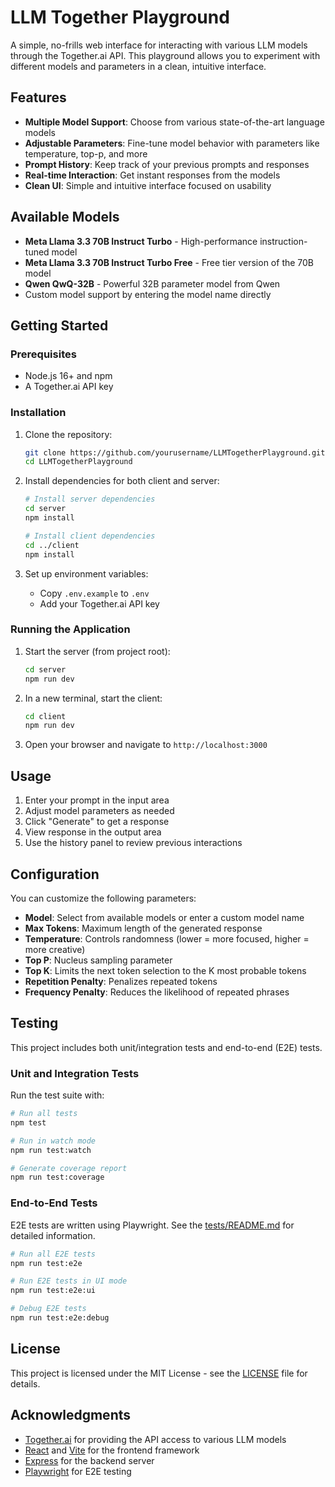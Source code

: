 # LLM Together Playground

A simple, no-frills web interface for interacting with various LLM models through the Together.ai API. This playground allows you to experiment with different models and parameters in a clean, intuitive interface.

## Features

- **Multiple Model Support**: Choose from various state-of-the-art language models
- **Adjustable Parameters**: Fine-tune model behavior with parameters like temperature, top-p, and more
- **Prompt History**: Keep track of your previous prompts and responses
- **Real-time Interaction**: Get instant responses from the models
- **Clean UI**: Simple and intuitive interface focused on usability

## Available Models

- **Meta Llama 3.3 70B Instruct Turbo** - High-performance instruction-tuned model
- **Meta Llama 3.3 70B Instruct Turbo Free** - Free tier version of the 70B model
- **Qwen QwQ-32B** - Powerful 32B parameter model from Qwen
- Custom model support by entering the model name directly

## Getting Started

### Prerequisites

- Node.js 16+ and npm
- A Together.ai API key

### Installation

1. Clone the repository:
   ```bash
   git clone https://github.com/yourusername/LLMTogetherPlayground.git
   cd LLMTogetherPlayground
   ```

2. Install dependencies for both client and server:
   ```bash
   # Install server dependencies
   cd server
   npm install
   
   # Install client dependencies
   cd ../client
   npm install
   ```

3. Set up environment variables:
   - Copy `.env.example` to `.env`
   - Add your Together.ai API key

### Running the Application

1. Start the server (from project root):
   ```bash
   cd server
   npm run dev
   ```

2. In a new terminal, start the client:
   ```bash
   cd client
   npm run dev
   ```

3. Open your browser and navigate to `http://localhost:3000`

## Usage

1. Enter your prompt in the input area
2. Adjust model parameters as needed
3. Click "Generate" to get a response
4. View response in the output area
5. Use the history panel to review previous interactions

## Configuration

You can customize the following parameters:

- **Model**: Select from available models or enter a custom model name
- **Max Tokens**: Maximum length of the generated response
- **Temperature**: Controls randomness (lower = more focused, higher = more creative)
- **Top P**: Nucleus sampling parameter
- **Top K**: Limits the next token selection to the K most probable tokens
- **Repetition Penalty**: Penalizes repeated tokens
- **Frequency Penalty**: Reduces the likelihood of repeated phrases

## Testing

This project includes both unit/integration tests and end-to-end (E2E) tests.

### Unit and Integration Tests

Run the test suite with:

```bash
# Run all tests
npm test

# Run in watch mode
npm run test:watch

# Generate coverage report
npm run test:coverage
```

### End-to-End Tests

E2E tests are written using Playwright. See the [tests/README.md](tests/README.md) for detailed information.

```bash
# Run all E2E tests
npm run test:e2e

# Run E2E tests in UI mode
npm run test:e2e:ui

# Debug E2E tests
npm run test:e2e:debug
```

## License

This project is licensed under the MIT License - see the [LICENSE](LICENSE) file for details.

## Acknowledgments

- [Together.ai](https://together.ai) for providing the API access to various LLM models
- [React](https://reactjs.org/) and [Vite](https://vitejs.dev/) for the frontend framework
- [Express](https://expressjs.com/) for the backend server
- [Playwright](https://playwright.dev/) for E2E testing
